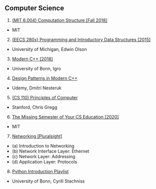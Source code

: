 ## Computer Science
1. [(MIT 6.004) Computation Structure [Fall 2018]]()
  - MIT
2. [(EECS 280x) Programming and Introductory Data Structures [2015]]()
  - University of Michigan, Edwin Olson
3. [Modern C++ [2018]]()
  - University of Bonn, Igro
4. [Design Patterns in Modern C++]()
  - Udemy, Dmitri Nesteruk
5. [(CS 110) Principles of Computer]()
  - Stanford, Chris Gregg
6. [The Missing Semester of Your CS Education [2020]]()
  - MIT
7. [Networking [Pluralsight]]()
  - (a) Introduction to Networking
  - (b) Network Interface Layer: Ethernet
  - (c) Network Layer: Addressing
  - (d) Application Layer: Protocols
8. [Python Introduction Playlist
](https://www.youtube.com/playlist?list=PLgnQpQtFTOGRKTPxhXZ68kKAQtsy76s0S)
  - University of Bonn, Cyrill Stachniss

